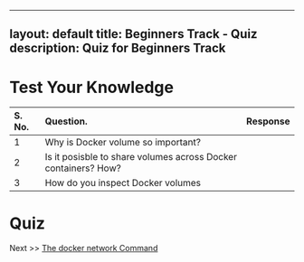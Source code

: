 
---
layout: default
title: Beginners Track - Quiz
description: Quiz for Beginners Track
---

# Test Your Knowledge


| S. No.   |    Question. |      Response
:--------| :--------------|:---------------|
| 1   | Why is Docker volume so important? | |
| 2   | Is it posisble to share volumes across Docker containers? How? | |
| 3   | How do you inspect Docker volumes | |


# Quiz


Next >> [The docker network Command](/beginners/networking/using-docker-network/)
